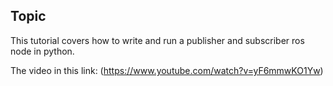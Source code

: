 ## Topic
This tutorial covers how to write and run a publisher and subscriber ros node in python. 

The video in this link: (https://www.youtube.com/watch?v=yF6mmwKO1Yw) 
